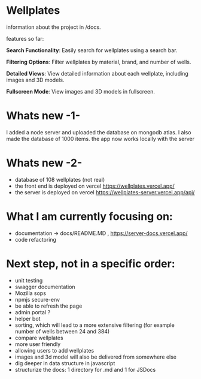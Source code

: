 # Wellplates 
information about the project in /docs.

features so far:

**Search Functionality**: Easily search for wellplates using a search bar.

**Filtering Options**: Filter wellplates by material, brand, and number of wells.

**Detailed Views**: View detailed information about each wellplate, including images and 3D models.

**Fullscreen Mode**: View images and 3D models in fullscreen.


# Whats new -1-
I added a node server and uploaded the database on mongodb atlas. I also made the database of 1000 items. the app now works locally with the server

# Whats new -2- 
- database of 108 wellplates (not real)
- the front end is deployed on vercel https://wellplates.vercel.app/ 
- the server is deployed on vercel https://wellplates-server.vercel.app/api/

# What I am currently focusing on:
- documentation -> docs/README.MD , https://server-docs.vercel.app/
- code refactoring 


# Next step, not in a specific order:
- unit testing
- swagger documentation
- Mozilla sops
- npmjs secure-env
- be able to refresh the page 
- admin portal ? 
- helper bot
- sorting, which will lead to a more extensive filtering (for example number of wells between 24 and 384)
- compare wellplates
- more user friendly
- allowing users to add wellplates
- images and 3d model will also be delivered from somewhere else
- dig deeper in data structure in javascript
- structurize the docs: 1 directory for .md and 1 for JSDocs
  
